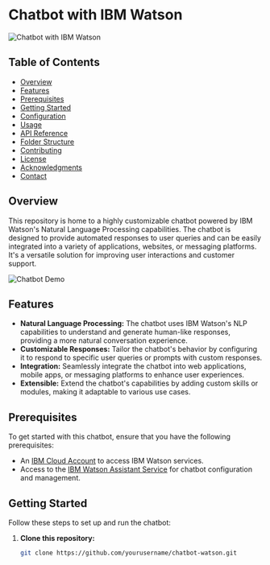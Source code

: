 # Chatbot with IBM Watson

![Chatbot with IBM Watson](assets/chatbot.png)

## Table of Contents

- [Overview](#overview)
- [Features](#features)
- [Prerequisites](#prerequisites)
- [Getting Started](#getting-started)
- [Configuration](#configuration)
- [Usage](#usage)
- [API Reference](#api-reference)
- [Folder Structure](#folder-structure)
- [Contributing](#contributing)
- [License](#license)
- [Acknowledgments](#acknowledgments)
- [Contact](#contact)

## Overview

This repository is home to a highly customizable chatbot powered by IBM Watson's Natural Language Processing capabilities. The chatbot is designed to provide automated responses to user queries and can be easily integrated into a variety of applications, websites, or messaging platforms. It's a versatile solution for improving user interactions and customer support.

![Chatbot Demo](assets/demo.gif)

## Features

- **Natural Language Processing:** The chatbot uses IBM Watson's NLP capabilities to understand and generate human-like responses, providing a more natural conversation experience.
- **Customizable Responses:** Tailor the chatbot's behavior by configuring it to respond to specific user queries or prompts with custom responses.
- **Integration:** Seamlessly integrate the chatbot into web applications, mobile apps, or messaging platforms to enhance user experiences.
- **Extensible:** Extend the chatbot's capabilities by adding custom skills or modules, making it adaptable to various use cases.

## Prerequisites

To get started with this chatbot, ensure that you have the following prerequisites:

- An [IBM Cloud Account](https://cloud.ibm.com/registration) to access IBM Watson services.
- Access to the [IBM Watson Assistant Service](https://cloud.ibm.com/catalog/services/watson-assistant) for chatbot configuration and management.

## Getting Started

Follow these steps to set up and run the chatbot:

1. **Clone this repository:**

   ```bash
   git clone https://github.com/yourusername/chatbot-watson.git
